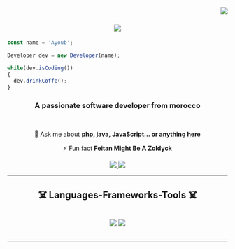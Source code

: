 <img align="right" src="https://visitor-badge.laobi.icu/badge?page_id=salesp07.salesp07" />

<h1 align="center">
    <img src="https://readme-typing-svg.herokuapp.com/?font=Righteous&size=35&center=true&vCenter=true&width=500&height=70&duration=4000&lines=Hi+There!+👋;+I'm+Ayoub+Achaaoui!;" />
</h1>

```js
const name = 'Ayoub';

Developer dev = new Developer(name);

while(dev.isCoding())
{
  dev.drinkCoffe();
}
```

<h3 align="center">A passionate software developer from morocco </h3>

<br/>

<div align="center">

💬 Ask me about **php, java, JavaScript... or anything [here](https://github.com/ayoub1o1/ayoub1o1/issues)**

⚡ Fun fact **Feitan Might Be A Zoldyck**

 </div>
 
<div align="center"> 
  <a href="achaaouiayoubtk@gmail.com">
    <img src="https://img.shields.io/badge/Gmail-333333?style=for-the-badge&logo=gmail&logoColor=red" />
  </a>
  <a href="https://www.linkedin.com/in/ayoub-achaaoui-292843272/" target="_blank">
    <img src="https://img.shields.io/badge/LinkedIn-0077B5?style=for-the-badge&logo=linkedin&logoColor=white" target="_blank" />
  </a>
</div>

 <hr/>
 
<h2 align="center">☠️ Languages-Frameworks-Tools ☠️</h2>
<br/>
<div align="center">
    <img src="https://skillicons.dev/icons?i=bootstrap,html,css,vscode,github,tailwind" />
    <img src="https://skillicons.dev/icons?i=javascript,c,java,mysql,php" /><br>
</div>

<br/>
<hr/>
